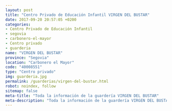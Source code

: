 ```yaml
---
layout: post
title: "Centro Privado de Educación Infantil VIRGEN DEL BUSTAR"
date: 2017-09-20 20:57:05 +0200
categories:
- Centro Privado de Educación Infantil
- segovia
- carbonero-el-mayor
- Centro privado
- guarderia
name: "VIRGEN DEL BUSTAR"
province: "Segovia"
location: "Carbonero el Mayor"
code: "40008551"
type: "Centro privado"
img: guarderia.jpg
permalink: /guarderias/virgen-del-bustar.html
robot: noindex, follow
sitemap: false
meta-title: "Toda la información de la guardería VIRGEN DEL BUSTAR"
meta-description: "Toda la información de la guardería VIRGEN DEL BUSTAR"
---
```

